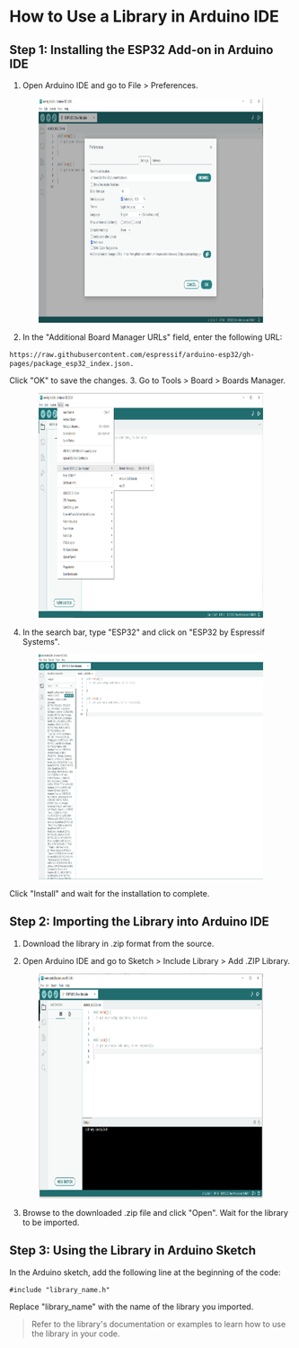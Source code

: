 # How to Use a Library in Arduino IDE

## Step 1: Installing the ESP32 Add-on in Arduino IDE
1. Open Arduino IDE and go to File > Preferences.
<p align="center">
  <img src="./_static/1.png" width="400" height="400">
</p>

2. In the "Additional Board Manager URLs" field, enter the following URL: 
```
https://raw.githubusercontent.com/espressif/arduino-esp32/gh-pages/package_esp32_index.json.

```
Click "OK" to save the changes.
3. Go to Tools > Board > Boards Manager.
<p align="center">
  <img src="./_static/2.png" width="400" height="400">
</p>

4. In the search bar, type "ESP32" and click on "ESP32 by Espressif Systems".
<p align="center">
  <img src="./_static/3.png" width="400" height="400">
</p>
Click "Install" and wait for the installation to complete.

## Step 2: Importing the Library into Arduino IDE
1. Download the library in .zip format from the source.

2. Open Arduino IDE and go to Sketch > Include Library > Add .ZIP Library.
<p align="center">
  <img src="./_static/4.png" width="400" height="400">
</p>

3. Browse to the downloaded .zip file and click "Open".
Wait for the library to be imported.

## Step 3: Using the Library in Arduino Sketch
In the Arduino sketch, add the following line at the beginning of the code:
```
#include "library_name.h"

```
Replace "library_name" with the name of the library you imported.

> Refer to the library's documentation or examples to learn how to use the library in your code.






